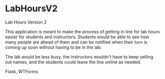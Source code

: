 # LabHoursV2
Lab Hours Version 2

This application is meant to make the process of getting in line
for lab hours easier for students and instructors. Students would
be able to see how many people are ahead of them and can be notified
when their turn is coming up soon without having to be in the lab.

The lab would be less busy, the instructors wouldn't have to keep
yelling out names, and the students could leave the line online as
needed.

Flask, WTForms